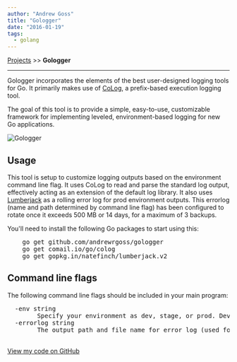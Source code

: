 ```yaml
---
author: "Andrew Goss"
title: "Gologger"
date: "2016-01-19"
tags:
  - golang
---
```

<a href="/projects/">Projects</a> >> <b>Gologger</b>

<hr>

Gologger incorporates the elements of the best user-designed logging tools for Go. It primarily makes use of <a href="https://github.com/comail/colog" target="_blank">CoLog</a>, a prefix-based execution logging tool. 

The goal of this tool is to provide a simple, easy-to-use, customizable framework for implementing leveled, environment-based logging for new Go applications.

![Gologger](/img/projects/gologger.png "Gologger")<br>

## Usage
This tool is setup to customize logging outputs based on the environment command line flag. It uses CoLog to read and parse the standard log output, effectively acting as an extension of the default log library. It also uses [Lumberjack](https://github.com/natefinch/lumberjack) as a rolling error log for prod environment outputs. This errorlog (name and path determined by command line flag) has been configured to rotate once it exceeds 500 MB or 14 days, for a maximum of 3 backups. 

You'll need to install the following Go packages to start using this:
<pre>
	go get github.com/andrewrgoss/gologger
	go get comail.io/go/colog
	go get gopkg.in/natefinch/lumberjack.v2
</pre>
 
## Command line flags
The following command line flags should be included in your main program:
<pre>
  -env string
    	Specify your environment as dev, stage, or prod. Dev writes to console at debug_level, stage writes to console at info_level, prod writes to rolling error file (warning_level or above). Required. (default "dev")
  -errorlog string
    	The output path and file name for error log (used for prod environment only). Required. (default "./error.log")
</pre>

<br class="custom"><a href="https://github.com/andrewrgoss/gologger" class="btn" target="_blank">View my code on GitHub</a><br class="custom">